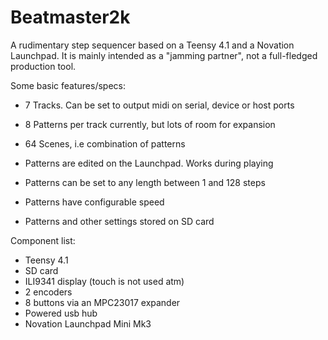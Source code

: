 # Beatmaster2k

A rudimentary step sequencer based on a Teensy 4.1 and a Novation Launchpad. 
It is mainly intended as a "jamming partner", not a full-fledged production tool.

Some basic features/specs:

- 7 Tracks. Can be set to output midi on serial, device or host ports
- 8 Patterns per track currently, but lots of room for expansion
- 64 Scenes, i.e combination of patterns

- Patterns are edited on the Launchpad. Works during playing
- Patterns can be set to any length between 1 and 128 steps
- Patterns have configurable speed

- Patterns and other settings stored on SD card

Component list:
- Teensy 4.1
- SD card
- ILI9341 display (touch is not used atm)
- 2 encoders
- 8 buttons via an MPC23017 expander
- Powered usb hub
- Novation Launchpad Mini Mk3
